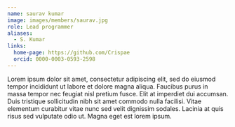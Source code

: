 ```yaml
---
name: saurav kumar
image: images/members/saurav.jpg
role: Lead programmer
aliases:
  - S. Kumar
links:
  home-page: https://github.com/Crispae
  orcid: 0000-0003-0593-2598
---
```


Lorem ipsum dolor sit amet, consectetur adipiscing elit, sed do eiusmod tempor incididunt ut labore et dolore magna aliqua.
Faucibus purus in massa tempor nec feugiat nisl pretium fusce.
Elit at imperdiet dui accumsan.
Duis tristique sollicitudin nibh sit amet commodo nulla facilisi.
Vitae elementum curabitur vitae nunc sed velit dignissim sodales.
Lacinia at quis risus sed vulputate odio ut.
Magna eget est lorem ipsum.
